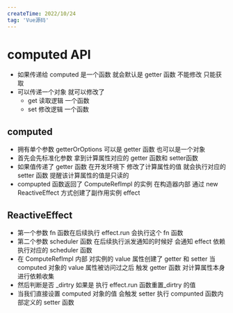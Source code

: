 ```yaml
---
createTime: 2022/10/24
tag: 'Vue源码'
---
```

# computed API

* 如果传递给 computed 是一个函数 就会默认是 getter 函数 不能修改 只能获取
* 可以传递一个对象   就可以修改了
  * get 读取逻辑 一个函数
  * set 修改逻辑 一个函数

## computed

* 拥有单个参数 getterOrOptions  可以是 getter 函数 也可以是一个对象
* 首先会先标准化参数 拿到计算属性对应的 getter 函数和 setter函数
* 如果值传递了 getter 函数 在开发环境下 修改了计算属性的值 就会执行对应的 setter 函数 提醒该计算属性的值是只读的
* compupted 函数返回了 ComputeRefImpl 的实例 在构造器内部 通过 new ReactiveEffect 方式创建了副作用实例 effect

## ReactiveEffect

* 第一个参数 fn 函数在后续执行 effect.run 会执行这个 fn 函数
* 第二个参数 scheduler 函数 在后续执行派发通知的时候好 会通知 effect 依赖执行对应的 scheduler 函数
* 在 ComputeRefImpl 内部 对实例的 value 属性创建了 getter 和 setter 当 computed 对象的 value 属性被访问过之后 触发 getter 函数 对计算属性本身进行依赖收集
* 然后判断是否 _dirtry 如果是 执行 effect.run 函数重置_dirtry 的值
* 当我们直接设置 computed 对象的值 会触发 setter 执行 compunted 函数内部定义的 setter 函数

